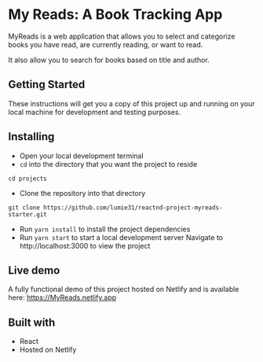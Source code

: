 # My Reads: A Book Tracking App

MyReads is a web application that allows you to select and categorize books you have read, are currently reading, or want to read.

It also allow you to search for books based on title and 
author.

## Getting Started

These instructions will get you a copy of this project up and running on your local machine for development and testing purposes.

## Installing

- Open your local development terminal
- `cd` into the directory that you want the project to reside

```
cd projects
```

- Clone the repository into that directory
```
git clone https://github.com/lumie31/reactnd-project-myreads-starter.git
```
- Run `yarn install` to install the project dependencies
- Run `yarn start` to start a local development server
Navigate to http://localhost:3000 to view the project

## Live demo
A fully functional demo of this project hosted on Netlify and is available here: https://MyReads.netlify.app

## Built with
- React
- Hosted on Netlify 
